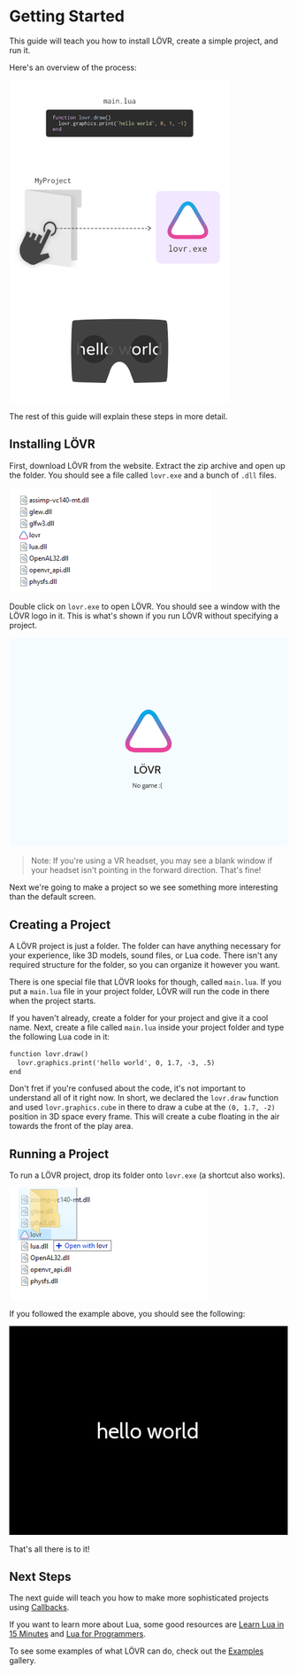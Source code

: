 <!--
category: guide
-->

Getting Started
===

This guide will teach you how to install LÖVR, create a simple project, and run it.

Here's an overview of the process:

<img src="../static/img/gettingStarted.png" style="width: 400px">

The rest of this guide will explain these steps in more detail.

Installing LÖVR
---

First, download LÖVR from the website.  Extract the zip archive and open up the folder.  You should
see a file called `lovr.exe` and a bunch of `.dll` files.

![Archive Contents](../static/img/dlls.png)

Double click on `lovr.exe` to open LÖVR.  You should see a window with the LÖVR logo in it.  This is
what's shown if you run LÖVR without specifying a project.

![The Default Project](../static/img/defaultProject.png)

> Note: If you're using a VR headset, you may see a blank window if your headset isn't
> pointing in the forward direction.  That's fine!

Next we're going to make a project so we see something more interesting than the default screen.

Creating a Project
---

A LÖVR project is just a folder.  The folder can have anything necessary for your experience, like
3D models, sound files, or Lua code.  There isn't any required structure for the folder, so you can
organize it however you want.

There is one special file that LÖVR looks for though, called `main.lua`.  If you put a `main.lua`
file in your project folder, LÖVR will run the code in there when the project starts.

If you haven't already, create a folder for your project and give it a cool name.  Next, create
a file called `main.lua` inside your project folder and type the following Lua code in it:

```
function lovr.draw()
  lovr.graphics.print('hello world', 0, 1.7, -3, .5)
end
```

Don't fret if you're confused about the code, it's not important to understand all of it right now.
In short, we declared the `lovr.draw` function and used `lovr.graphics.cube` in there to draw a cube
at the `(0, 1.7, -2)` position in 3D space every frame.  This will create a cube floating in the air
towards the front of the play area.

Running a Project
---

To run a LÖVR project, drop its folder onto `lovr.exe` (a shortcut also works).

![Drag and Drop](../static/img/dragonDrop.png)

If you followed the example above, you should see the following:

![Hello World](../static/img/helloWorld.png)

That's all there is to it!

Next Steps
---

The next guide will teach you how to make more sophisticated projects using [Callbacks]().

If you want to learn more about Lua, some good resources are [Learn Lua in 15
Minutes](http://tylerneylon.com/a/learn-lua/) and [Lua for
Programmers](http://nova-fusion.com/2012/08/27/lua-for-programmers-part-1/).

To see some examples of what LÖVR can do, check out the [Examples]() gallery.
